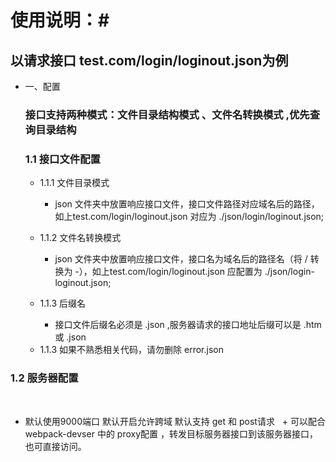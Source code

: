 # 使用说明：#
## 以请求接口 test.com/login/loginout.json为例 ##
+ 一、配置
  ### 接口支持两种模式：文件目录结构模式 、文件名转换模式 ,优先查询目录结构 ###

  ### 1.1 接口文件配置 ###

  + 1.1.1 文件目录模式 
    - json 文件夹中放置响应接口文件，接口文件路径对应域名后的路径，如上test.com/login/loginout.json 对应为  ./json/login/loginout.json;
  
  + 1.1.2 文件名转换模式 
    - json 文件夹中放置响应接口文件，接口名为域名后的路径名（将 / 转换为 -），如上test.com/login/loginout.json  应配置为 ./json/login-loginout.json;
  
  + 1.1.3 后缀名
    - 接口文件后缀名必须是 .json ,服务器请求的接口地址后缀可以是 .htm 或 .json  
  - 1.1.3 如果不熟悉相关代码，请勿删除 error.json

### 1.2 服务器配置
  
   + 默认使用9000端口 默认开启允许跨域 默认支持 get 和 post请求
   + 可以配合webpack-devser 中的 proxy配置 ，转发目标服务器接口到该服务器接口，也可直接访问。
